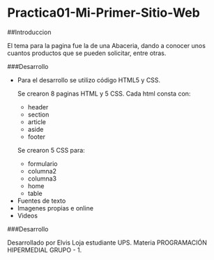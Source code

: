 # Practica01-Mi-Primer-Sitio-Web

##Introduccion
<p>
El tema para la pagina fue la de una Abaceria, dando a conocer unos cuantos productos que se pueden solicitar, entre otras.
</p>

###Desarrollo
<ul>
	<li>Para el desarrollo se utilizo código HTML5 y CSS.</li>
	<p>Se crearon 8 paginas HTML y 5 CSS.
	Cada html consta con:</p>
		<ul><li>header</li><li>section</li><li>article</li><li>aside</li><li>footer</li>
		</ul>
	<p>Se crearon 5 CSS para:</p>
	<ul><li>formulario</li><li>columna2</li><li>columna3</li><li>home</li><li>table</li>
		</ul>
	<li>Fuentes de texto</li>
	<li>Imagenes propias e online</li>
	<li>Videos</li>
</ul>

###Desarrollo
<p>
Desarrollado por Elvis Loja estudiante UPS.
Materia  PROGRAMACIÓN HIPERMEDIAL GRUPO - 1.
</p>


